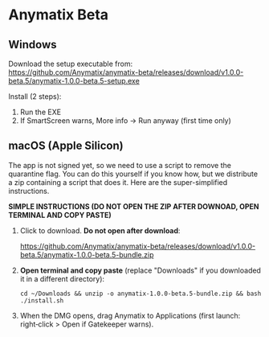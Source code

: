 Anymatix Beta
=============

Windows
-------
Download the setup executable from:
https://github.com/Anymatix/anymatix-beta/releases/download/v1.0.0-beta.5/anymatix-1.0.0-beta.5-setup.exe

Install (2 steps):
1. Run the EXE
2. If SmartScreen warns, More info -> Run anyway (first time only)

macOS (Apple Silicon)
---------------------

The app is not signed yet, so we need to use a script to remove the quarantine flag. You can do this yourself if you know how, but we distribute  a zip containing a script that does it. Here are the super-simplified instructions.

**SIMPLE INSTRUCTIONS (DO NOT OPEN THE ZIP AFTER DOWNOAD, OPEN TERMINAL AND COPY PASTE)**


1. Click to download. **Do not open after download**:

	https://github.com/Anymatix/anymatix-beta/releases/download/v1.0.0-beta.5/anymatix-1.0.0-beta.5-bundle.zip


2. **Open terminal and copy paste** (replace "Downloads" if you downloaded it in a different directory):
	```
	cd ~/Downloads && unzip -o anymatix-1.0.0-beta.5-bundle.zip && bash ./install.sh
	```
 
3. When the DMG opens, drag Anymatix to Applications (first launch: right‑click > Open if Gatekeeper warns).
